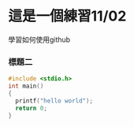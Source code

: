 # 這是一個練習11/02
學習如何使用github

### 標題二
```c
#include <stdio.h>
int main()
{
  printf("hello world");
  return 0;
}
```

